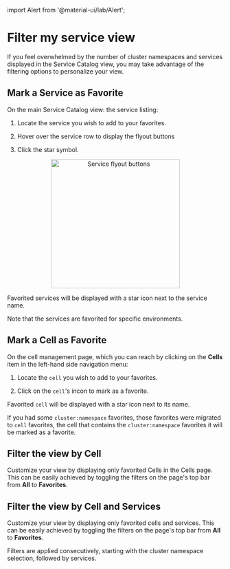 import Alert from '@material-ui/lab/Alert';

# Filter my service view

If you feel overwhelmed by the number of cluster namespaces and services displayed in the Service Catalog view, you may take advantage of the filtering options to personalize your view.

## Mark a Service as Favorite

On the main Service Catalog view: the service listing:

1. Locate the service you wish to add to your favorites.

2. Hover over the service row to display the flyout buttons

3. Click the star symbol.

<p align="center">
  <img src="../../../images/add-service-to-favorites.png" width="300" alt="Service flyout buttons"/>
</p>

Favorited services will be displayed with a star icon next to the service name.

Note that the services are favorited for specific environments.

## Mark a Cell as Favorite

On the cell management page, which you can reach by clicking on the **Cells** item in the left-hand side navigation menu:

1. Locate the `cell` you wish to add to your favorites.

2. Click on the `cell`'s incon to mark as a favorite.

Favorited `cell` will be displayed with a star icon next to its name.

If you had some `cluster:namespace` favorites, those favorites were migrated to `cell` favorites, the cell that contains the `cluster:namespace` favorites it will be marked as a favorite.

## Filter the view by Cell

Customize your view by displaying only favorited Cells in the Cells page. This can be easily achieved by toggling the filters on the page's top bar from **All** to **Favorites**.

## Filter the view by Cell and Services

Customize your view by displaying only favorited cells and services. This can be easily achieved by toggling the filters on the page's top bar from **All** to **Favorites**.

Filters are applied consecutively, starting with the cluster namespace selection, followed by services.
